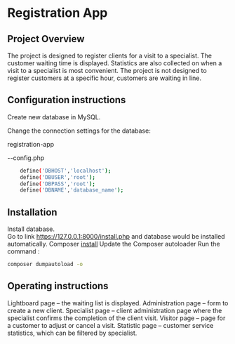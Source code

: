 # Registration App
## Project Overview	
The project is designed to register clients for a visit to a specialist. The customer waiting time is displayed.  Statistics are also collected on when a visit to a specialist is most convenient. The project is not designed to register customers at a specific hour, customers are waiting in line.
## Configuration instructions
Create new database in MySQL.

Change the connection settings for the database:

registration-app

--config.php

```bash
    define('DBHOST','localhost');
    define('DBUSER','root');
    define('DBPASS','root');
    define('DBNAME','database_name');
```
## Installation
Install database.  
Go to link https://127.0.0.1:8000/install.php and database would be installed automatically.
Composer [install]( https://getcomposer.org/download/)
Update the Composer autoloader 
Run the command :
```bash
composer dumpautoload -o
```
## Operating instructions
Lightboard page – the waiting list is displayed.
Administration page – form to create a new client.
Specialist page – client administration page where the specialist confirms the completion of the client visit.
Visitor page – page for a customer to adjust or cancel a visit.
Statistic page – customer service statistics, which can be filtered by specialist.








